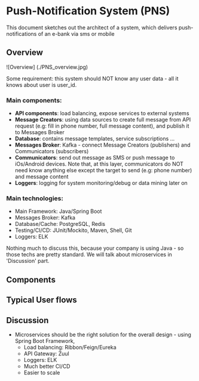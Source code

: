 # Push-Notification System (PNS)
This document sketches out the architect of a system, which delivers push-notifications of an e-bank via sms or mobile  
## Overview
![Overview] (./PNS_overview.jpg)

Some requirement: this system should NOT know any user data - all it knows about user is user_id.
### Main components: 
- **API components**: load balancing, expose services to external systems
- **Message Creators**: using data sources to create full message from API request (e.g: fill in phone number, full message content), and publish it to Messages Broker
- **Database**: contains message templates, service subscriptions ...
- **Messages Broker**: Kafka - connect Message Creators (publishers) and Communicators (subscribers)
- **Communicators**: send out message as SMS or push message to iOs/Android devices. Note that, at this layer, communicators do NOT need know anything else except the target to send (e.g: phone number) and message content
- **Loggers**: logging for system monitoring/debug or data mining later on
### Main technologies:
 - Main Framework: Java/Spring Boot
 - Messages Broker: Kafka
 - Database/Cache: PostgreSQL, Redis
 - Testing/CI/CD: JUnit/Mockito, Maven, Shell, Git
 - Loggers: ELK
<p>
Nothing much to discuss this, because your company is using Java - so those techs are pretty standard. We will talk about microservices in 'Discussion' part.

## Components
## Typical User flows
## Discussion
- Microservices should be the right solution for the overall design - using Spring Boot Framework, 
    + Load balancing: Ribbon/Feign/Eureka
    + API Gateway: Zuul
    + Loggers: ELK
    + Much better CI/CD 
    + Easier to scale




